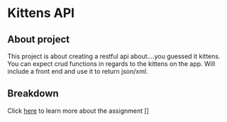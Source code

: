 # Kittens API

## About project
This project is about creating a restful api about....you guessed it kittens.
You can expect crud functions in regards to the kittens on the app. Will include a front end and use it to return json/xml.

## Breakdown

Click [here](https://www.theodinproject.com/courses/ruby-on-rails/lessons/kittens-api) to learn more about the assignment []
